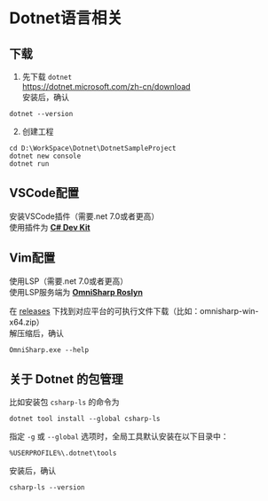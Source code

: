 # Dotnet语言相关

## 下载

1. 先下载 ``dotnet``  
https://dotnet.microsoft.com/zh-cn/download  
安装后，确认  
```
dotnet --version
```

2. 创建工程 
```
cd D:\WorkSpace\Dotnet\DotnetSampleProject
dotnet new console
dotnet run
```

## VSCode配置
安装VSCode插件（需要.net 7.0或者更高）  
使用插件为  [**C# Dev Kit**](https://marketplace.visualstudio.com/items?itemName=ms-dotnettools.csdevkit)


## Vim配置
使用LSP（需要.net 7.0或者更高）  
使用LSP服务端为  [**OmniSharp Roslyn**](https://github.com/OmniSharp/omnisharp-roslyn)

在 [releases](https://github.com/OmniSharp/omnisharp-roslyn/releases) 下找到对应平台的可执行文件下载（比如：omnisharp-win-x64.zip）  
解压缩后，确认  
```
OmniSharp.exe --help
```

## 关于 Dotnet 的包管理

比如安装包 ``csharp-ls`` 的命令为  
```
dotnet tool install --global csharp-ls
```

指定 ``-g`` 或 ``--global`` 选项时，全局工具默认安装在以下目录中：  
```
%USERPROFILE%\.dotnet\tools
```

安装后，确认  
```
csharp-ls --version
```

